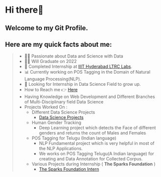 # **Hi there👋**
## Welcome to my Git Profile. 
## Here are my quick facts about me:
> * 👨‍🔬 Passionate about Data and Science with Data
> * 👨‍🎓 Will Graduate on 2022
> * 📖 Completed Internship at [IIIT Hyderabad LTRC Labs](https://ltrc.iiit.ac.in/).
> * 📊 Currently working on POS Tagging in the Domain of Natural Language Processing(NLP).
> * 🤔 Looking for Internship in Data Science Field to grow up.
> * How to Reach me 👉 [Here](http://adi160568.unaux.com)
> * Having Knowledge on Web Development and Different Branches of Multi-Disciplinary field Data Science
> * Projects Worked On :
>   - Different Data Science Projects
>     - [Data Science Projects](https://github.com/Adi-Narayana-Madapakula/Data-Science-Projects)
>   - Human Gender Tracking
>     - Deep Learning project which detects the Face of different genders and returns the count of Males and Females
>   - POS Tagging for Telugu (Indian language)
>     - NLP Fundamental project which is very helpful in most of the NLP Applications.
>     - We works on POS Tagging Telugu(A Indian language) for creating and Data Annotation for Collected Corpus.
>   - Various Projects during Internship ( **The Sparks Foundation** )
>     - [The Sparks Foundation Intern](https://github.com/Adi-Narayana-Madapakula/The-Sparks-Foundation-Intern)
